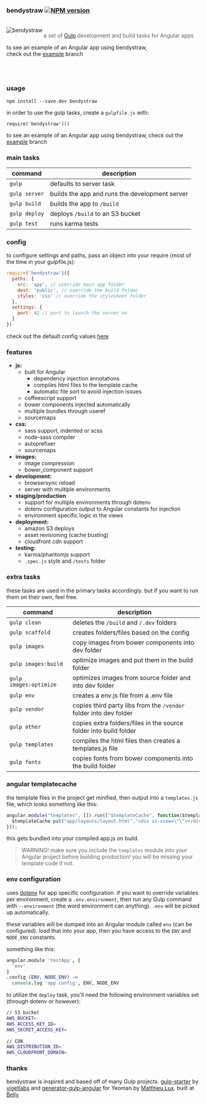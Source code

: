 ### bendystraw [![NPM version](https://img.shields.io/npm/v/bendystraw.svg?style=flat-square)](https://www.npmjs.com/package/bendystraw)
<br>

<img src="http://i.imgur.com/Pdmetdq.png" alt="bendystraw" align="left" />

> a set of [Gulp](https://github.com/gulpjs/gulp/) development and build tasks for Angular apps

to see an example of an Angular app using bendystraw, <br> check out the [example](https://github.com/brousalis/bendystraw/tree/example) branch


<br><br>

### usage

    npm install --save-dev bendystraw

in order to use the gulp tasks, create a `gulpfile.js` with:

```
require('bendystraw')()
```

to see an example of an Angular app using bendystraw, check out the [example](https://github.com/brousalis/bendystraw/tree/example) branch

### main tasks

command | description
------- | ------------
`gulp` | defaults to server task
`gulp server` | builds the app and runs the development server
`gulp build` | builds the app to `/build`
`gulp deploy` | deploys `/build` to an S3 bucket
`gulp test` | runs karma tests

### config

to configure settings and paths, pass an object into your require (most of the time in your gulpfile.js):
```javascript
require('bendystraw')({
  paths: {
    src: 'app', // override main app folder 
    dest: 'public', // override the build folder
    styles: 'css' // override the stylesheet folder
  },
  settings: {
    port: 42 // port to launch the server on
  }
})
```
check out the default config values [here](https://github.com/brousalis/bendystraw/blob/master/gulpfile.js/config.js)

### features
- **js:** 
  - built for Angular
    - dependency injection annotations
    - compiles html files to the template cache
    - automatic file sort to avoid injection issues
  - coffeescript support
  - bower components injected automatically
  - multiple bundles through useref
  - sourcemaps
- **css:** 
  - sass support, indented or scss
  - node-sass compiler
  - autoprefixer
  - sourcemaps
- **images:**
  - image compression
  - bower_component support
- **development:**
  - browsersync reload
  - server with multiple environments
- **staging/production**
  - support for multiple environments through dotenv
  - dotenv configuration output to Angular constants for injection
  - environment specific logic in the views
- **deployment:**
  - amazon S3 deploys
  - asset revisioning (cache busting)
  - cloudfront cdn support
- **testing:**
  - karma/phantomjs support
  - `.spec.js` style and `/tests` folder

### extra tasks

these tasks are used in the primary tasks accordingly. but if you want to run them on their own, feel free.

command | description
------- | ------------
`gulp clean` | deletes the `/build` and `/.dev` folders
`gulp scaffold` | creates folders/files based on the config
`gulp images` | copy images from bower components into dev folder
`gulp images:build` | optimize images and put them in the build folder
`gulp images:optimize` | optimizes images from source folder and into dev folder
`gulp env` | creates a env.js file from a .env file
`gulp vendor` | copies third party libs from the `/vendor` folder into dev folder
`gulp other` | copies extra folders/files in the source folder into build folder
`gulp templates` | compiles the html files then creates a templates.js file
`gulp fonts` | copies fonts from bower components into the build folder

### angular templatecache

the template files in the project get minified, then output into a `templates.js` file, which looks something like this:

```javascript
angular.module("templates", []).run(["$templateCache", function($templateCache) {
  $templateCache.put("app/layouts/layout.html","<div ui-view=\"\"></div>");
}]);
```

this gets bundled into your compiled app.js on build.

> WARNING! make sure you include the `templates` module into your Angular project before building production! you will be missing your template code if not.

### env configuration

uses [dotenv](https://github.com/motdotla/dotenv) for app specific configuration. if you want to override variables per environment, create a `.env.environment`, then run any Gulp command with `--environment` (the word environment can anything). `.env` will be picked up automatically.

these variables will be dumped into an Angular module called `env` (can be configured). load that into your app, then you have access to the `ENV` and `NODE_ENV` constants.

something like this:

```coffeescript
angular.module 'testApp', [
  'env'
]
.config (ENV, NODE_ENV) ->
  console.log 'app config', ENV, NODE_ENV

```

to utilize the `deploy` task, you'll need the following environment variables set (through dotenv or however):

```bash
// S3 bucket
AWS_BUCKET=
AWS_ACCESS_KEY_ID=
AWS_SECRET_ACCESS_KEY=
    
// CDN
AWS_DISTRIBUTION_ID=
AWS_CLOUDFRONT_DOMAIN=
```

### thanks

bendystraw is inspired and based off of many Gulp projects. [gulp-starter](https://github.com/vigetlabs/gulp-starter/) by [vigetlabs](https://viget.com/extend) and [generator-gulp-angular](https://github.com/Swiip/generator-gulp-angular) for Yeoman by [Matthieu Lux](github.com/swiip). built at [Belly](http://github.com/bellycard)
